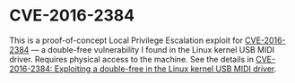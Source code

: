 CVE-2016-2384
=============

This is a proof-of-concept Local Privilege Escalation exploit for [CVE-2016-2384](https://cve.mitre.org/cgi-bin/cvename.cgi?name=CVE-2016-2384) — a double-free vulnerability I found in the Linux kernel USB MIDI driver.
Requires physical access to the machine.
See the details in [CVE-2016-2384: Exploiting a double-free in the Linux kernel USB MIDI driver](https://xairy.io/articles/2016/cve-2016-2384).

